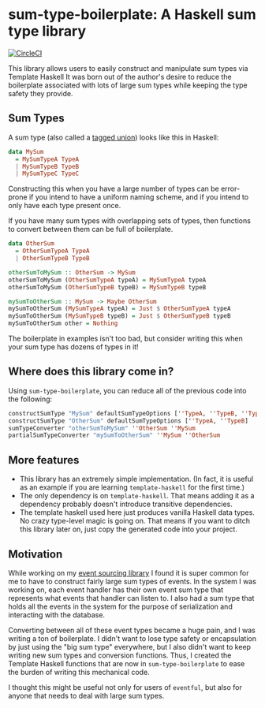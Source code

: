 # sum-type-boilerplate: A Haskell sum type library

[![CircleCI](https://circleci.com/gh/jdreaver/sum-type-boilerplate.svg?style=svg)](https://circleci.com/gh/jdreaver/sum-type-boilerplate)

This library allows users to easily construct and manipulate sum types via
Template Haskell It was born out of the author's desire to reduce the
boilerplate associated with lots of large sum types while keeping the type
safety they provide.

## Sum Types

A sum type (also called
a [tagged union](https://en.wikipedia.org/wiki/Tagged_union)) looks like this
in Haskell:

```haskell
data MySum
  = MySumTypeA TypeA
  | MySumTypeB TypeB
  | MySumTypeC TypeC
```

Constructing this when you have a large number of types can be error-prone if
you intend to have a uniform naming scheme, and if you intend to only have each
type present once.

If you have many sum types with overlapping sets of types, then functions to
convert between them can be full of boilerplate.

```haskell
data OtherSum
  = OtherSumTypeA TypeA
  | OtherSumTypeB TypeB

otherSumToMySum :: OtherSum -> MySum
otherSumToMySum (OtherSumTypeA typeA) = MySumTypeA typeA
otherSumToMySum (OtherSumTypeB typeB) = MySumTypeB typeB

mySumToOtherSum :: MySum -> Maybe OtherSum
mySumToOtherSum (MySumTypeA typeA) = Just $ OtherSumTypeA typeA
mySumToOtherSum (MySumTypeB typeB) = Just $ OtherSumTypeB typeB
mySumToOtherSum other = Nothing
```

The boilerplate in examples isn't too bad, but consider writing this when your
sum type has dozens of types in it!

## Where does this library come in?

Using `sum-type-boilerplate`, you can reduce all of the previous code into the
following:

```haskell
constructSumType "MySum" defaultSumTypeOptions [''TypeA, ''TypeB, ''TypeC]
constructSumType "OtherSum" defaultSumTypeOptions [''TypeA, ''TypeB]
sumTypeConverter "otherSumToMySum" ''OtherSum ''MySum
partialSumTypeConverter "mySumToOtherSum" ''MySum ''OtherSum
```

## More features

* This library has an extremely simple implementation. (In fact, it is useful
  as an example if you are learning `template-haskell` for the first time.)
* The only dependency is on `template-haskell`. That means adding it as a
  dependency probably doesn't introduce transitive dependencies.
* The template haskell used here just produces vanilla Haskell data types. No
  crazy type-level magic is going on. That means if you want to ditch this
  library later on, just copy the generated code into your project.

## Motivation

While working on
my [event sourcing library](https://github.com/jdreaver/eventful) I found it is
super common for me to have to construct fairly large sum types of events. In
the system I was working on, each event handler has their own event sum type
that represents what events that handler can listen to. I also had a sum type
that holds all the events in the system for the purpose of serialization and
interacting with the database.

Converting between all of these event types became a huge pain, and I was
writing a ton of boilerplate. I didn't want to lose type safety or
encapsulation by just using the "big sum type" everywhere, but I also didn't
want to keep writing new sum types and conversion functions. Thus, I created
the Template Haskell functions that are now in `sum-type-boilerplate` to ease
the burden of writing this mechanical code.

I thought this might be useful not only for users of `eventful`, but also for
anyone that needs to deal with large sum types.
